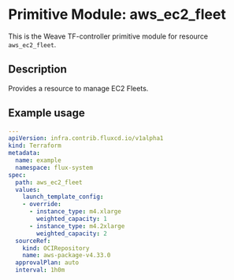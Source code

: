 
# Primitive Module: aws_ec2_fleet

This is the Weave TF-controller primitive module for resource `aws_ec2_fleet`.

## Description

Provides a resource to manage EC2 Fleets.

## Example usage

```yaml
---
apiVersion: infra.contrib.fluxcd.io/v1alpha1
kind: Terraform
metadata:
  name: example
  namespace: flux-system
spec:
  path: aws_ec2_fleet
  values:
    launch_template_config:
    - override:
      - instance_type: m4.xlarge
        weighted_capacity: 1
      - instance_type: m4.2xlarge
        weighted_capacity: 2
  sourceRef:
    kind: OCIRepository
    name: aws-package-v4.33.0
  approvalPlan: auto
  interval: 1h0m
```

